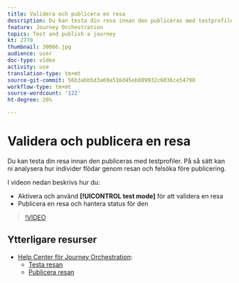 ```yaml
---
title: Validera och publicera en resa
description: Du kan testa din resa innan den publiceras med testprofiler. På så sätt kan ni analysera hur individer flödar in på resan och felsöka före publicering.
feature: Journey Orchestration
topics: Test and publish a journey
kt: 2778
thumbnail: 30066.jpg
audience: user
doc-type: video
activity: use
translation-type: tm+mt
source-git-commit: 56b3abb5d3a69a516d45eb889932c6036ce54798
workflow-type: tm+mt
source-wordcount: '122'
ht-degree: 26%

---
```



# Validera och publicera en resa

Du kan testa din resa innan den publiceras med testprofiler. På så sätt kan ni analysera hur individer flödar genom resan och felsöka före publicering.

I videon nedan beskrivs hur du:

* Aktivera och använd **[!UICONTROL test mode]** för att validera en resa
* Publicera en resa och hantera status för den

>[!VIDEO](https://video.tv.adobe.com/v/30066?quality=12)

## Ytterligare resurser

* [Help Center för Journey Orchestration](https://docs.adobe.com/content/help/sv-SE/journeys/using/journey-orchestration-home.html):
   * [Testa resan](https://docs.adobe.com/content/help/en/journeys/using/building-journeys/journeytesting.html)
   * [Publicera resan](https://docs.adobe.com/content/help/en/journeys/using/building-journeys/journeypublication.html)
